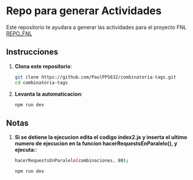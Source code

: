 # Repo para generar Actividades

Este repositorio te ayudara a generar las actividades para el proyecto FNL [REPO_FNL](https://github.com/PaulPPS632/SWAGGER-FNL-BACK)

## Instrucciones

1. **Clona este repositorio**:

   ```bash
   git clone https://github.com/PaulPPS632/combinatoria-tags.git
   cd combinatoria-tags

3. **Levanta la automaticacion**:

   ```bash
   npm run dev
   
## Notas

1. **Si se detiene la ejecucion edita el codigo index2.js y inserta el ultimo numero de ejecucion en la funcion hacerRequestsEnParalelo(), y ejecuta:**:

   ```bash
   hacerRequestsEnParalelo(combinaciones, 80);
   ```
   
   ```js
   npm run dev
   ```
